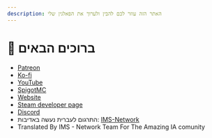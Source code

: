 ```yaml
---
description: האתר הזה עוזר לכם להבין ולערוך את הפאלגין שלי
---
```


# 👋 ברוכים הבאים

* [Patreon](http://patreon.com/lonedev)
* [Ko-fi](http://a.devs.beer/kofi)
* [YouTube](http://youtube.com/lonedev)
* [SpigotMC](https://www.spigotmc.org/members/lonedev.88296/#resources)
* [Website](https://www.matteodev.it)
* [Steam developer page](https://store.steampowered.com/developer/LoneDev/)
* [Discord](https://discord.gg/4dfnpUK)
* התרגום לעברית נעשה באדיבות: [IMS-Network](https://israelmincraftml.wixsite.com/ims-network/en)
* Translated By IMS - Network Team For The Amazing IA comunity

